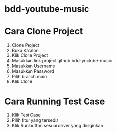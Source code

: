 # bdd-youtube-music

# Cara Clone Project
1. Clone Project
2. Buka Katalon
3. Klik Clone Project
4. Masukkan link project github bdd-youtube-music
5. Masukkan Username
6. Masukkan Password
7. Pilih branch main
8. Klik Clone

# Cara Running Test Case
1. Klik Test Case
2. Pilih fitur yang tersedia
3. Klik Run button sesuai driver yang diinginkan
